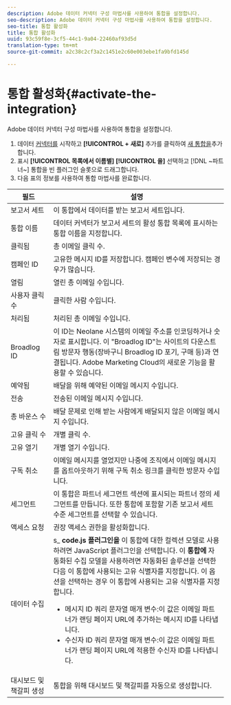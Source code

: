 ```yaml
---
description: Adobe 데이터 커넥터 구성 마법사를 사용하여 통합을 설정합니다.
seo-description: Adobe 데이터 커넥터 구성 마법사를 사용하여 통합을 설정합니다.
seo-title: 통합 활성화
title: 통합 활성화
uuid: 93c59f8e-3cf5-44c1-9a04-22460af93d5d
translation-type: tm+mt
source-git-commit: a2c38c2cf3a2c1451e2c60e003ebe1fa9bfd145d

---
```



# 통합 활성화{#activate-the-integration}

Adobe 데이터 커넥터 구성 마법사를 사용하여 통합을 설정합니다.

1. 데이터 [커넥터를](https://marketing.adobe.com/resources/help/en_US/genesis/c_overview.html) 시작하고 **[!UICONTROL + 새로]** 추가를 클릭하여 [새 통합을](https://marketing.adobe.com/resources/help/en_US/genesis/t_add_integration.html)추가합니다.
1. 표시 **[!UICONTROL 목록에서 이름별]** **[!UICONTROL 을]** 선택하고 [!DNL ~파트너~] 통합을 빈 플러그인 슬롯으로 드래그합니다.
1. 다음 표의 정보를 사용하여 통합 마법사를 완료합니다.

| 필드 | 설명 |
|--- |--- |
| 보고서 세트 | 이 통합에서 데이터를 받는 보고서 세트입니다. |
| 통합 이름 | 데이터 커넥터가 보고서 세트의 활성 통합 목록에 표시하는 통합 이름을 지정합니다. |
| 클릭됨 | 총 이메일 클릭 수. |
| 캠페인 ID | 고유한 메시지 ID를 저장합니다. 캠페인 변수에 저장되는 경우가 많습니다. |
| 열림 | 열린 총 이메일 수입니다. |
| 사용자 클릭 수 | 클릭한 사람 수입니다. |
| 처리됨 | 처리된 총 이메일 수입니다. |
| Broadlog ID | 이 ID는 Neolane 시스템의 이메일 주소를 인코딩하거나 숫자로 표시합니다. 이 "Broadlog ID"는 사이트의 다운스트림 방문자 행동(장바구니 Broadlog ID 포기, 구매 등)과 연결됩니다. Adobe Marketing Cloud의 새로운 기능을 활용할 수 있습니다. |
| 예약됨 | 배달을 위해 예약된 이메일 메시지 수입니다. |
| 전송 | 전송된 이메일 메시지 수입니다. |
| 총 바운스 수 | 배달 문제로 인해 받는 사람에게 배달되지 않은 이메일 메시지 수입니다. |
| 고유 클릭 수 | 개별 클릭 수. |
| 고유 열기 | 개별 열기 수입니다. |
| 구독 취소 | 이메일 메시지를 열었지만 나중에 조직에서 이메일 메시지를 옵트아웃하기 위해 구독 취소 링크를 클릭한 방문자 수입니다. |
| 세그먼트 | 이 통합은 파트너 세그먼트 섹션에 표시되는 파트너 정의 세그먼트를 만듭니다. 또한 통합에 포함할 기존 보고서 세트 수준 세그먼트를 선택할 수 있습니다. |
|  액세스 요청 | 권장 액세스 권한을 활성화합니다. |
| 데이터 수집 | s_ **code.js 플러그인을** 이 통합에 대한 컬렉션 모델로 사용하려면 JavaScript 플러그인을 선택합니다. 이 **통합에** 자동화된 수집 모델을 사용하려면 자동화된 솔루션을 선택한 다음 이 통합에 사용되는 고유 식별자를 지정합니다. 이 옵션을 선택하는 경우 이 통합에 사용되는 고유 식별자를 지정합니다. <ul><li>메시지 ID 쿼리 문자열 매개 변수:이 값은 이메일 파트너가 랜딩 페이지 URL에 추가하는 메시지 ID를 나타냅니다.</li><li>수신자 ID 쿼리 문자열 매개 변수:이 값은 이메일 파트너가 랜딩 페이지 URL에 적용한 수신자 ID를 나타냅니다.</li></ul> |
| 대시보드 및 책갈피 생성 | 통합을 위해 대시보드 및 책갈피를 자동으로 생성합니다. |
